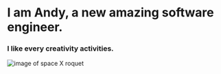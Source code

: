 # I am Andy, a new amazing software engineer.
### I like every creativity activities.
![image of space X roquet](https://cdn.mos.cms.futurecdn.net/E46BxzjjUkpthVBNE6k8mn-320-80.jpeg)
